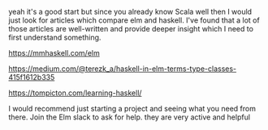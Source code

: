 yeah it's a good start but since you already know Scala well then I would just look for articles which compare elm and haskell. I've found that a lot of those articles are well-written and provide deeper insight which I need to first understand something.

https://mmhaskell.com/elm

https://medium.com/@terezk_a/haskell-in-elm-terms-type-classes-415f1612b335

https://tompicton.com/learning-haskell/

I would recommend just starting a project and seeing what you need from there. Join the Elm slack to ask for help. they are very active and helpful
